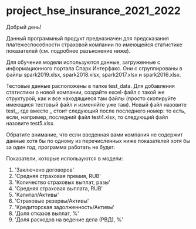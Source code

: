 # project_hse_insurance_2021_2022

Добрый день!

Данный программный продукт предназначен для предсказания платежеспособности страховой компании по имеющейся статистике показателей (см. подробнее разъяснение ниже). 

Для обучения модели используются данные, загруженные с информационного портала Спарк Интерфакс. Они с сгруппированы в файлы spark2019.xlsx, spark2018.xlsx, spark2017.xlsx и spark2016.xlsx.

Тестовые данные расположены в папке test_data. Для добавления статистики о новой компании, создайте excel-файл с такой же структурой, как и все находящиеся там файлы (просто скопируйте имеющися тестовый файл и изменяйте уже там). Новый файл назовите test_, где вместо _ стоит следующий после последнего номер: то есть, если, например, последний файл test4.xlsx, то следующий файл назовите test5.xlsx.

Обратите внимание, что если введенная вами компания не содержит данные хотя бы по одному из перечисленных ниже показателей хотя бы за один год, программа работать не будет.

Показатели, которые используются в модели:

1) 'Заключено договоров'
2) 'Средняя страховая премия, RUB'
3) 'Количество страховых выплат, разы'
4) 'Средняя страховая выплата, RUB'
5) 'Капитал/Активы'
6) 'Страховые резервы/Активы'
7) 'Кредиторская задолженность/Активы'
8) 'Доля отказов выплат, %'
9) 'Доля расходов на ведение дела (РВД), %'
